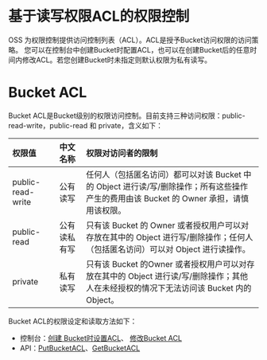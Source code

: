 # 基于读写权限ACL的权限控制
OSS 为权限控制提供访问控制列表（ACL）。ACL是授予Bucket访问权限的访问策略。
您可以在控制台中创建Bucket时配置ACL，也可以在创建Bucket后的任意时间内修改ACL。若您创建Bucket时未指定则默认权限为私有读写。
# Bucket ACL
Bucket ACL是Bucket级别的权限访问控制。目前支持三种访问权限：public-read-write，public-read 和 private，含义如下：

|权限值|中文名称|权限对访问者的限制|
|:--|:---|:--------|
|public-read-write|公有读写|任何人（包括匿名访问）都可以对该 Bucket 中的 Object 进行读/写/删除操作；所有这些操作产生的费用由该 Bucket 的 Owner 承担，请慎用该权限。|
|public-read|公有读私有写|只有该 Bucket 的 Owner 或者授权用户可以对存放在其中的 Object 进行写/删除操作；任何人（包括匿名访问）可以对 Object 进行读操作。|
|private|私有读写|只有该 Bucket 的Owner 或者授权用户可以对存放在其中的 Object 进行读/写/删除操作；其他人在未经授权的情况下无法访问该 Bucket 内的 Object。|

Bucket ACL的权限设定和读取方法如下：

-   控制台：[创建 Bucket时设置ACL](https://docs.jdcloud.com/cn/object-storage-service/create-bucket-1)、 [修改Bucket ACL](../Manage-Bucket/Modifiy-Access-Control.md) 
-   API：[PutBucketACL](../../API-Reference-S3-Compatible/Compatibility-API/Operations-On-Bucket/Put-Bukcet-acl-2.md)、[GetBucketACL](https://docs.jdcloud.com/cn/object-storage-service/get-bucket-acl-2)

